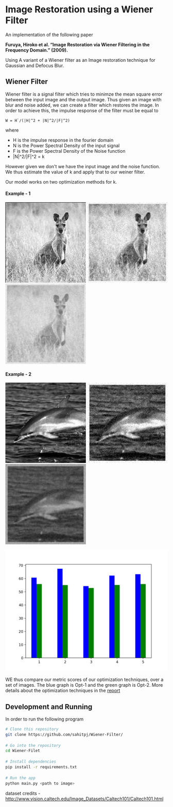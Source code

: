 # Image Restoration using a Wiener Filter

An implementation of the following paper 

**Furuya, Hiroko et al. “Image Restoration via Wiener Filtering in the Frequency Domain.” (2009).**

Using A variant of a Wiener filter as an Image restoration technique for Gaussian and Defocus Blur. 

## Wiener Filter

Wiener filter is a signal filter which tries to minimze the mean square error between the input image and the output image. Thus given an image with blur and noise added, we can create a filter which restores the image. In order to achieve this, the impulse response of the filter must be equal to 

    W = H`/(|H|^2 + |N|^2/|F|^2)

where 
- H is the impulse response in the fourier domain
- N is the Power Spectral Density of the input signal 
- F is the Power Spectral Density of the Noise function
- |N|^2/|F|^2 = k

However given we don't we have the input image and the noise function. We thus estimate the value of k and apply that to our weiner filter.

Our model works on two optimization methods for k.

#### Example - 1

<p float="left">
  <img src="trailset/org1.png" width="250" title="Original"/>
  <img src="trailset/blur1.png" width="250" />
  <img src="trailset/rest1.png" width="250" />
</p>

#### Example - 2

<p float="left">
  <img src="trailset/org2.png" width="250" title="Original"/>
  <img src="trailset/blur2.png" width="250" />
  <img src="trailset/rest2.png" width="250" />
</p>



![Opt Graph](trailset/opt_graph.png)

WE thus compare our metric scores of our optimization techniques, over a set of images. The blue graph is Opt-1 and the green graph is Opt-2. More details about the optimization techniques in the [report](REPORT.md)

## Development and Running

In order to run the following program 


```bash
# Clone this repository
git clone https://github.com/sahitpj/Wiener-Filter/

# Go into the repository
cd Wiener-Filet

# Install dependencies
pip install -r requirements.txt

# Run the app
python main.py <path to image>
```


dataset credits - http://www.vision.caltech.edu/Image_Datasets/Caltech101/Caltech101.html